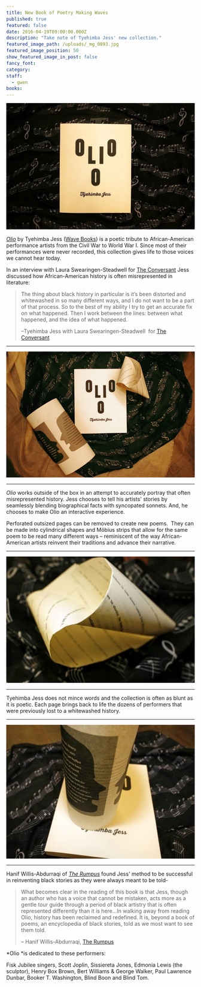 ```yaml
---
title: New Book of Poetry Making Waves
published: true
featured: false
date: 2016-04-19T09:00:00.000Z
description: "Take note of Tyehimba Jess' new collection."
featured_image_path: /uploads/_mg_0893.jpg
featured_image_position: 50
show_featured_image_in_post: false
fancy_font:
category:
staff:
  - gwen
books:
---
```



![full-img](/uploads/versions/rsz__mg_0806-compressor---x----560-374x---.jpg)

*[Olio](http://www.brooklinebooksmith-shop.com/book/9781940696201)* by Tyehimba Jess ([Wave Books](http://www.wavepoetry.com/)) is a poetic tribute to African-American performance artists from the Civil War to World War I. Since most of their performances were never recorded, this collection gives life to those voices we cannot hear today.&nbsp;

In an interview with Laura Swearingen-Steadwell for [The Conversant](http://theconversant.org/?p=7581)&nbsp;Jess discussed how African-American history is often misrepresented in literature:

> The thing about black history in particular is it’s been distorted and whitewashed in so many different ways, and I do not want to be a part of that process. So to the best of my ability I try to get an accurate fix on what happened. Then I work between the lines: between what happened, and the idea of what happened.
>
> –Tyehimba Jess with Laura Swearingen-Steadwell &nbsp;for [The Conversant](http://theconversant.org/?p=7581)

---

![](/uploads/versions/rsz_1_mg_0873---x----845-564x---.jpg)

---

*Olio*&nbsp;works outside of the box in an attempt to accurately portray that often misrepresented history. Jess chooses to tell his artists' stories by seamlessly blending biographical facts with syncopated sonnets. And, he chooses to make Olio an interactive experience.

Perforated outsized pages can be removed to create new poems. &nbsp;They can be made into cylindrical shapes and M&ouml;bius strips that allow for the same poem to be read many different ways – reminiscent of the way African-American artists reinvent their traditions and advance their narrative.

---

![full-img](/uploads/versions/rsz__mg_0896-compressor---x----560-374x---.jpg)

---

Tyehimba Jess does not mince words and the collection is often as blunt as it is poetic. Each page brings back to life the dozens of performers that were previously lost to a whitewashed history.

---

![full-img](/uploads/versions/rsz__mg_0809-compressor---x----527-374x---.jpg)

---

Hanif Willis-Abdurraqi of&nbsp;[*The Rumpus*](http://therumpus.net/) found Jess' method to be successful in reinventing black stories as they were always meant to be told-

> What becomes clear in the reading of this book is that Jess, though an author who has a voice that cannot be mistaken, acts more as a gentle tour guide through a period of black artistry that is often represented differently than it is here…In walking away from reading Olio, history has been reclaimed and redefined. It is, beyond a book of poems, an encyclopedia of black stories, told as we most want to see them told.
>
> – Hanif Willis-Abdurraqi, [The Rumpus](http://therumpus.net/2016/04/olio-by-tyehimba-jess/)

*Olio&nbsp;*is dedicated to these performers:

Fisk Jubilee singers, Scott Joplin, Sissiereta Jones, Edmonia Lewis (the sculptor), Henry Box Brown, Bert Williams & George Walker, Paul Lawrence Dunbar, Booker T. Washington, Blind Boon and Blind Tom.